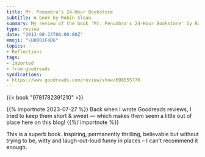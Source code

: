 ```yaml
---
title: Mr. Penumbra's 24-Hour Bookstore
subtitle: A book by Robin Sloan
summary: My review of the book 'Mr. Penumbra's 24-Hour Bookstore' by Robin Sloan
type: review
date: "2013-08-23T00:00:00Z"
emoji: "\U0001F4D6"
topics:
- Reflections
tags:
- imported
- from-goodreads
syndications:
- https://www.goodreads.com/review/show/698555776
---
```


{{< book "9781782391210" >}}

{{% importnote 2023-07-27 %}}
Back when I wrote Goodreads reviews, I tried to keep them short & sweet — which makes them seem a little out of place here on this blog!
{{%/ importnote %}}

This is a superb book. Inspiring, permanently thrilling, believable but without trying to be, witty and laugh-out-loud funny in places – I can't recommend it enough.
